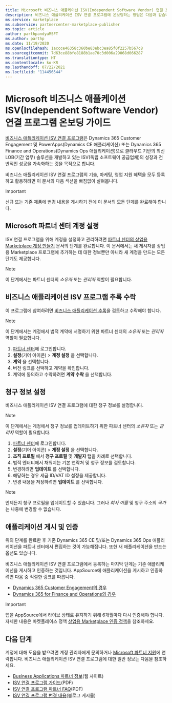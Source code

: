 ```yaml
---
title: Microsoft 비즈니스 애플케이션 ISV(Independent Software Vendor) 연결 프로그램 온보딩 가이드
description: 비즈니스 애플리케이션 ISV 연결 프로그램에 온보딩하는 방법은 다음과 같습니다.
ms.service: marketplace
ms.subservice: partnercenter-marketplace-publisher
ms.topic: article
author: parthpandyaMSFT
ms.author: parthp
ms.date: 11/19/2020
ms.openlocfilehash: 1accce46358c360be83ebc3ea85f0f2257b567c8
ms.sourcegitcommit: 7d63ce88bfe8188b1ae70c3d006a29068d066287
ms.translationtype: HT
ms.contentlocale: ko-KR
ms.lasthandoff: 07/22/2021
ms.locfileid: "114456544"
---
```

# <a name="microsoft-business-applications-independent-software-vendor-isv-connect-program-onboarding-guide"></a>Microsoft 비즈니스 애플케이션 ISV(Independent Software Vendor) 연결 프로그램 온보딩 가이드

[비즈니스 애플리케이션 ISV 연결 프로그램](https://partner.microsoft.com/solutions/business-applications/isv-overview)은 Dynamics 365 Customer Engagement 및 PowerApps(Dynamics CE 애플리케이션) 또는 Dynamics 365 Finance and Operations(Dynamics Ops 애플리케이션)으로 클라우드 기반의 최신 LOB(기간 업무) 솔루션을 개발하고 있는 ISV(독립 소프트웨어 공급업체)의 성장과 전반적인 성공을 가속화하는 것을 목적으로 합니다.

비즈니스 애플리케이션 ISV 연결 프로그램의 기술, 마케팅, 영업 지원 혜택을 모두 등록하고 활용하려면 이 문서의 다음 섹션을 빠짐없이 살펴봅니다.

> [!IMPORTANT]
> 신규 또는 기존 제품에 변경 내용을 게시하기 전에 이 문서의 모든 단계를 완료해야 합니다.

## <a name="set-up-your-microsoft-partner-center-account"></a>Microsoft 파트너 센터 계정 설정

ISV 연결 프로그램을 위해 계정을 설정하고 관리하려면 [파트너 센터의 상업용 Marketplace 계정 만들기](create-account.md) 문서의 단계를 완료합니다. 이 문서에서는 새 게시자를 상업용 Marketplace 프로그램에 추가하는 데 대한 정보뿐만 아니라 새 계정을 만드는 모든 단계도 제공합니다.

> [!NOTE]
> 이 단계에서는 파트너 센터의 *소유자* 또는 *관리자* 역할이 필요합니다.

## <a name="accept-the-business-applications-isv-program-addendum"></a>비즈니스 애플리케이션 ISV 프로그램 추록 수락

이 프로그램에 참여하려면 [비즈니스 애플리케이션 추록](https://aka.ms/bizappsisvaddendum)을 검토하고 수락해야 합니다.

> [!NOTE]
> 이 단계에서는 계정에서 법적 계약에 서명하기 위한 파트너 센터의 *소유자* 또는 *관리자* 역할이 필요합니다.

1. [파트너 센터](https://go.microsoft.com/fwlink/?linkid=2165507)에 로그인합니다.
1. **설정**(기어 아이콘) > **계정 설정** 을 선택합니다.
1. **계약** 을 선택합니다.
1. 버전 링크를 선택하고 계약을 확인합니다.
1. 계약에 동의하고 수락하려면 **계약 수락** 을 선택합니다.

## <a name="set-up-your-billing-information"></a>청구 정보 설정

비즈니스 애플리케이션 ISV 연결 프로그램에 대한 청구 정보를 설정합니다.

> [!NOTE]
> 이 단계에서는 계정에서 청구 정보를 업데이트하기 위한 파트너 센터의 *소유자* 또는 *관리자* 역할이 필요합니다.

1. [파트너 센터](https://go.microsoft.com/fwlink/?linkid=2165507)에 로그인합니다.
1. **설정**(기어 아이콘) > **계정 설정** 을 선택합니다.
1. **조직 프로필** 에서 **청구 프로필** 및 **개발자** 탭을 차례로 선택합니다.
1. 법적 엔터티에서 채워지는 기본 연락처 및 청구 정보를 검토합니다.
1. 변경하려면 **업데이트** 를 선택합니다.
1. 해당하는 경우 세금 ID/VAT ID 설정을 제공합니다.
1. 변경 내용을 저장하려면 **업데이트** 를 선택합니다.

> [!NOTE]
> 언제든지 청구 프로필을 업데이트할 수 있습니다. 그러나 *회사 이름* 및 청구 주소의 *국가* 는 나중에 변경할 수 없습니다.

## <a name="publish-and-certify-your-application"></a>애플리케이션 게시 및 인증

위의 단계를 완료한 후 기존 Dynamics 365 CE 및/또는 Dynamics 365 Ops 애플리케이션을 파트너 센터에서 편집하는 것이 가능해집니다. 또한 새 애플리케이션을 만드는 옵션도 있습니다.

비즈니스 애플리케이션 ISV 연결 프로그램에서 등록하는 마지막 단계는 기존 애플리케이션을 게시하고 인증하는 것입니다. AppSource에 애플리케이션을 게시하고 인증하려면 다음 중 적절한 링크를 따릅니다.

- [Dynamics 365 Customer Engagement의 경우](/powerapps/developer/common-data-service/publish-app-appsource) 
- [Dynamics 365 for Finance and Operations의 경우](/dynamics365/fin-ops-core/dev-itpro/lcs-solutions/lcs-solutions-app-source)

> [!IMPORTANT]
> 앱을 AppSource에서 라이브 상태로 유지하기 위해 6개월마다 다시 인증해야 합니다. 자세한 내용은 마켓플레이스 정책 [상업용 Marketplace 인증 정책](/legal/marketplace/certification-policies)을 참조하세요.

## <a name="next-steps"></a>다음 단계

계정에 대해 도움을 받으려면 계정 관리자에게 문의하거나 [Microsoft 파트너 지원](https://aka.ms/marketplacepublishersupport)에 연락합니다. 비즈니스 애플리케이션 ISV 연결 프로그램에 대한 일반 정보는 다음을 참조하세요.

- [Business Applications 파트너 정보](https://aka.ms/bizappsisvWeb)(웹 사이트)
- [ISV 연결 프로그램 가이드](https://aka.ms/bizappsisvProgram)(PDF)
- [ISV 연결 프로그램 파트너 FAQ](https://powerplatformpartners.transform.microsoft.com/download?assetname=assets/ISV%20Connect%20Partner%20FAQ.pdf&download=1)(PDF)
- [ISV 연결 프로그램 변경 내용](https://cloudblogs.microsoft.com/dynamics365/bdm/2021/07/14/innovate-and-grow-with-the-simplified-business-applications-isv-connect-program/)(블로그 게시물)
